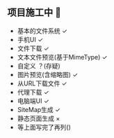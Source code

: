 ## 项目施工中 🚧
* 基本的文件系统 ✓
* 手机UI ✓
* 文件下载 ✓
* 文本文件预览(基于MimeType) ✓
* 自定义 ？(存疑)
* 图片预览(含缩略图) ✓
* 从URL下载文件 ✓
* 代理下载 ✓
* 电脑端UI ✓
* SiteMap生成 ✓
* 静态页面生成 ×
* 等上面写完了再列()